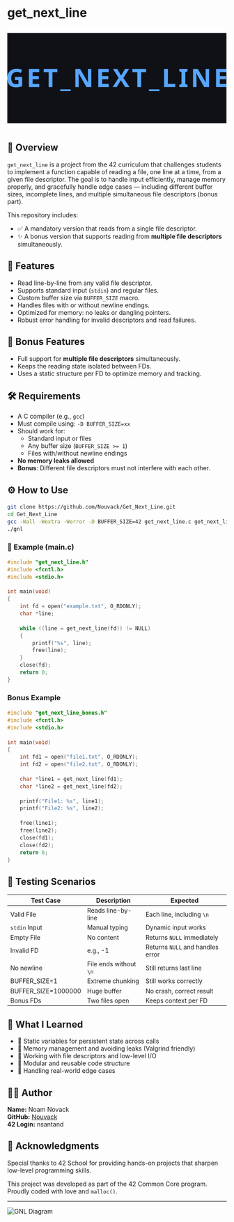 # get_next_line

<img src="banner.svg" alt="GET_NEXT_LINE banner" />

## 📘 Overview

`get_next_line` is a project from the 42 curriculum that challenges students to implement a function capable of reading a file, one line at a time, from a given file descriptor. The goal is to handle input efficiently, manage memory properly, and gracefully handle edge cases — including different buffer sizes, incomplete lines, and multiple simultaneous file descriptors (bonus part).

This repository includes:
- ✅ A mandatory version that reads from a single file descriptor.
- ✨ A bonus version that supports reading from **multiple file descriptors** simultaneously.

## 🚀 Features

- Read line-by-line from any valid file descriptor.
- Supports standard input (`stdin`) and regular files.
- Custom buffer size via `BUFFER_SIZE` macro.
- Handles files with or without newline endings.
- Optimized for memory: no leaks or dangling pointers.
- Robust error handling for invalid descriptors and read failures.

## 🌟 Bonus Features

- Full support for **multiple file descriptors** simultaneously.
- Keeps the reading state isolated between FDs.
- Uses a static structure per FD to optimize memory and tracking.

## 🛠 Requirements

- A C compiler (e.g., `gcc`)
- Must compile using: `-D BUFFER_SIZE=xx`
- Should work for:
  - Standard input or files
  - Any buffer size (`BUFFER_SIZE >= 1`)
  - Files with/without newline endings
- **No memory leaks allowed**
- **Bonus**: Different file descriptors must not interfere with each other.

## ⚙️ How to Use

```bash
git clone https://github.com/Nouvack/Get_Next_Line.git
cd Get_Next_Line
gcc -Wall -Wextra -Werror -D BUFFER_SIZE=42 get_next_line.c get_next_line_utils.c main.c -o gnl
./gnl
```

### 📄 Example (main.c)

```c
#include "get_next_line.h"
#include <fcntl.h>
#include <stdio.h>

int main(void)
{
    int fd = open("example.txt", O_RDONLY);
    char *line;

    while ((line = get_next_line(fd)) != NULL)
    {
        printf("%s", line);
        free(line);
    }
    close(fd);
    return 0;
}
```

### Bonus Example

```c
#include "get_next_line_bonus.h"
#include <fcntl.h>
#include <stdio.h>

int main(void)
{
    int fd1 = open("file1.txt", O_RDONLY);
    int fd2 = open("file2.txt", O_RDONLY);

    char *line1 = get_next_line(fd1);
    char *line2 = get_next_line(fd2);

    printf("File1: %s", line1);
    printf("File2: %s", line2);

    free(line1);
    free(line2);
    close(fd1);
    close(fd2);
    return 0;
}
```

## 🧪 Testing Scenarios

| Test Case | Description | Expected |
|-----------|-------------|----------|
| Valid File | Reads line-by-line | Each line, including `\n` |
| `stdin` Input | Manual typing | Dynamic input works |
| Empty File | No content | Returns `NULL` immediately |
| Invalid FD | e.g., -1 | Returns `NULL` and handles error |
| No newline | File ends without `\n` | Still returns last line |
| BUFFER_SIZE=1 | Extreme chunking | Still works correctly |
| BUFFER_SIZE=1000000 | Huge buffer | No crash, correct result |
| Bonus FDs | Two files open | Keeps context per FD |

## 🧠 What I Learned

- 📌 Static variables for persistent state across calls
- 🧵 Memory management and avoiding leaks (Valgrind friendly)
- 📁 Working with file descriptors and low-level I/O
- 🔧 Modular and reusable code structure
- 🧪 Handling real-world edge cases

## 🧑‍💻 Author

**Name:** Noam Novack  
**GitHub:** [Nouvack](https://github.com/Nouvack)  
**42 Login:** nsantand

## 🙌 Acknowledgments

Special thanks to 42 School for providing hands-on projects that sharpen low-level programming skills.

This project was developed as part of the 42 Common Core program.  
Proudly coded with love and `malloc()`.

---

![GNL Diagram](https://upload.wikimedia.org/wikipedia/commons/thumb/1/1b/C_File_IO.svg/1200px-C_File_IO.svg.png)
